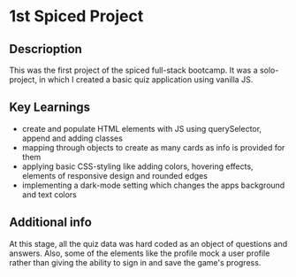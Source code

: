 # 1st Spiced Project

## Descrioption
This was the first project of the spiced full-stack bootcamp. It was a solo-project, in which I created a basic quiz application using vanilla JS.

## Key Learnings
- create and populate HTML elements with JS using querySelector, append and adding classes
- mapping through objects to create as many cards as info is provided for them
- applying basic CSS-styling like adding colors, hovering effects, elements of responsive design and rounded edges
- implementing a dark-mode setting which changes the apps background and text colors

## Additional info
At this stage, all the quiz data was hard coded as an object of questions and answers. Also, some of the elements like the profile mock a user profile rather than giving the ability to sign in and save the game's progress.
